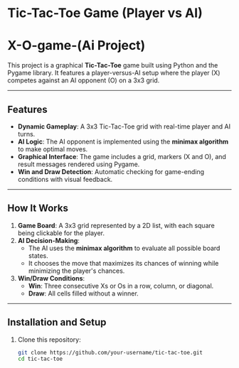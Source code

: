 # Tic-Tac-Toe Game (Player vs AI)
# X-O-game-(Ai Project)

This project is a graphical **Tic-Tac-Toe** game built using Python and the Pygame library. It features a player-versus-AI setup where the player (X) competes against an AI opponent (O) on a 3x3 grid.

---

## Features

- **Dynamic Gameplay**: A 3x3 Tic-Tac-Toe grid with real-time player and AI turns.
- **AI Logic**: The AI opponent is implemented using the **minimax algorithm** to make optimal moves.
- **Graphical Interface**: The game includes a grid, markers (X and O), and result messages rendered using Pygame.
- **Win and Draw Detection**: Automatic checking for game-ending conditions with visual feedback.

---

## How It Works

1. **Game Board**: A 3x3 grid represented by a 2D list, with each square being clickable for the player.
2. **AI Decision-Making**:
   - The AI uses the **minimax algorithm** to evaluate all possible board states.
   - It chooses the move that maximizes its chances of winning while minimizing the player's chances.
3. **Win/Draw Conditions**:
   - **Win**: Three consecutive Xs or Os in a row, column, or diagonal.
   - **Draw**: All cells filled without a winner.

---

## Installation and Setup

1. Clone this repository:
   ```bash
   git clone https://github.com/your-username/tic-tac-toe.git
   cd tic-tac-toe
